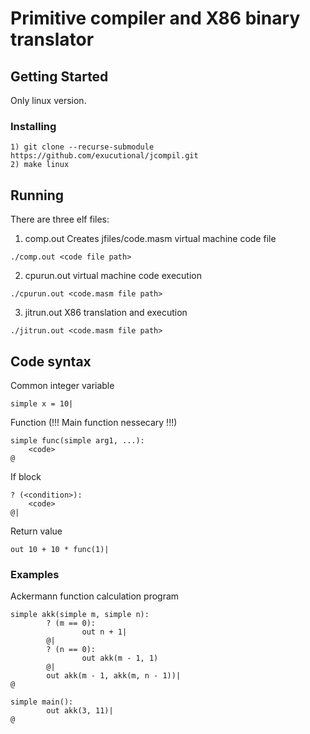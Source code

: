 # Primitive compiler and X86 binary translator

## Getting Started

Only linux version.

### Installing

```
1) git clone --recurse-submodule https://github.com/exucutional/jcompil.git
2) make linux
```

## Running

There are three elf files:
1) comp.out
Creates jfiles/code.masm virtual machine code file
``` 
./comp.out <code file path>
```
2) cpurun.out
virtual machine code execution
```
./cpurun.out <code.masm file path>
```
3) jitrun.out
X86 translation and execution
```
./jitrun.out <code.masm file path>
```
## Code syntax
Common integer variable
```
simple x = 10|
```
Function (!!! Main function nessecary !!!)
```
simple func(simple arg1, ...):
	<code>
@
```
If block
```
? (<condition>):
	<code>
@|
```
Return value
```
out 10 + 10 * func(1)|
```

### Examples

Aсkermann function calculation program
```
simple akk(simple m, simple n):
		? (m == 0):
				out n + 1|
		@|
		? (n == 0):
				out akk(m - 1, 1)
		@|
		out akk(m - 1, akk(m, n - 1))|
@

simple main():
		out akk(3, 11)|
@ 
```
